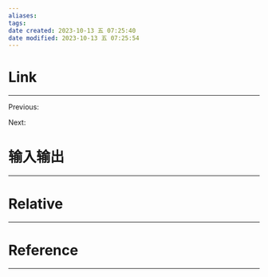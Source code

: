 ```yaml
---
aliases: 
tags: 
date created: 2023-10-13 五 07:25:40
date modified: 2023-10-13 五 07:25:54
---
```


# Link
---
Previous: 

Next: 

# 输入输出
---


# Relative
---


# Reference
---

